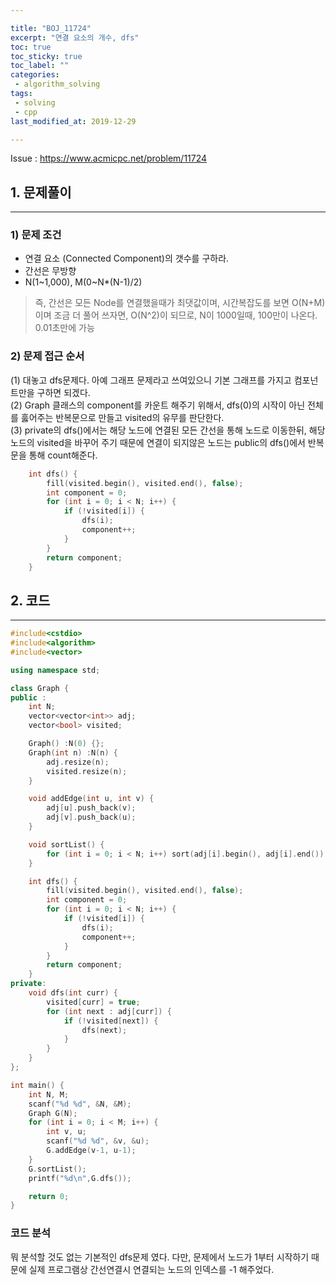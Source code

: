 ```yaml
---

title: "BOJ_11724"  
excerpt: "연결 요소의 개수, dfs"  
toc: true  
toc_sticky: true  
toc_label: ""  
categories:  
 - algorithm_solving  
tags:  
 - solving  
 - cpp  
last_modified_at: 2019-12-29

---
```


Issue : <https://www.acmicpc.net/problem/11724>

## 1. 문제풀이  

- - -

### 1) 문제 조건

- 연결 요소 (Connected Component)의 갯수를 구하라.  
- 간선은 무방향
- N(1~1,000), M(0~N*(N-1)/2)  

> 즉, 간선은 모든 Node를 연결했을때가 최댓값이며, 시간복잡도를 보면 O(N+M)이며 조금 더 풀어 쓰자면, O(N^2)이 되므로, N이 1000일때, 100만이 나온다. 0.01초만에 가능

### 2) 문제 접근 순서

(1) 대놓고 dfs문제다. 아예 그래프 문제라고 쓰여있으니 기본 그래프를 가지고 컴포넌트만을 구하면 되겠다.  
(2) Graph 클래스의 component를 카운트 해주기 위해서, dfs(0)의 시작이 아닌 전체를 훓어주는 반복문으로 만들고 visited의 유무를 판단한다.  
(3) private의 dfs()에서는 해당 노드에 연결된 모든 간선을 통해 노드로 이동한뒤, 해당 노드의 visited을 바꾸어 주기 때문에 연결이 되지않은 노드는 public의 dfs()에서 반복문을 통해 count해준다.

```cpp
	int dfs() {
		fill(visited.begin(), visited.end(), false);
		int component = 0;
		for (int i = 0; i < N; i++) {
			if (!visited[i]) {
				dfs(i);
				component++;
			}
		}
		return component;
	}
```

## 2. 코드

- - -

```cpp
#include<cstdio>
#include<algorithm>
#include<vector>

using namespace std;

class Graph {
public :
	int N;
	vector<vector<int>> adj;
	vector<bool> visited;

	Graph() :N(0) {};
	Graph(int n) :N(n) {
		adj.resize(n);
		visited.resize(n);
	}

	void addEdge(int u, int v) {
		adj[u].push_back(v);
		adj[v].push_back(u);
	}

	void sortList() {
		for (int i = 0; i < N; i++) sort(adj[i].begin(), adj[i].end());
	}

	int dfs() {
		fill(visited.begin(), visited.end(), false);
		int component = 0;
		for (int i = 0; i < N; i++) {
			if (!visited[i]) {
				dfs(i);
				component++;
			}
		}
		return component;
	}
private:
	void dfs(int curr) {
		visited[curr] = true;
		for (int next : adj[curr]) {
			if (!visited[next]) {
				dfs(next);
			}
		}
	}
};

int main() {
	int N, M;
	scanf("%d %d", &N, &M);
	Graph G(N);
	for (int i = 0; i < M; i++) {
		int v, u;
		scanf("%d %d", &v, &u);
		G.addEdge(v-1, u-1);
	}
	G.sortList();
	printf("%d\n",G.dfs());

	return 0;
}

```  

### 코드 분석

뭐 분석할 것도 없는 기본적인 dfs문제 였다. 다만, 문제에서 노드가 1부터 시작하기 때문에 실제 프로그램상 간선연결시 연결되는 노드의 인덱스를 -1 해주었다.  
